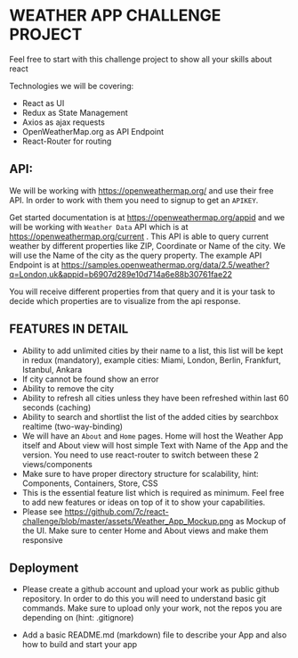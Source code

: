 # WEATHER APP CHALLENGE PROJECT

Feel free to start with this challenge project to show all your skills about react

Technologies we will be covering:
- React as UI
- Redux as State Management
- Axios as ajax requests
- OpenWeatherMap.org as API Endpoint
- React-Router for routing

## API:

We will be working with https://openweathermap.org/ and use their free API. In order to work with them you need to signup to get an `APIKEY`.

Get started documentation is at https://openweathermap.org/appid and we will be working with `Weather Data` API which is at https://openweathermap.org/current . This API is able to query current weather by different properties like ZIP, Coordinate or Name of the city. We will use the Name of the city as the query property. The example API Endpoint is at https://samples.openweathermap.org/data/2.5/weather?q=London,uk&appid=b6907d289e10d714a6e88b30761fae22 

You will receive different properties from that query and it is your task to decide which properties are to visualize from the api response. 


## FEATURES IN DETAIL
- Ability to add unlimited cities by their name to a list, this list will be kept in redux (mandatory), example cities: Miami, London, Berlin, Frankfurt, Istanbul, Ankara
- If city cannot be found show an error
- Ability to remove the city
- Ability to refresh all cities unless they have been refreshed within last 60 seconds (caching)
- Ability to search and shortlist the list of the added cities by searchbox realtime (two-way-binding)
- We will have an `About` and `Home` pages. Home will host the Weather App itself and About view will host simple Text with Name of the App and the version. You need to use react-router to switch between these 2 views/components
- Make sure to have proper directory structure for scalability, hint: Components, Containers, Store, CSS
- This is the essential feature list which is required as minimum. Feel free to add new features or ideas on top of it to show your capabilities.
- Please see https://github.com/7c/react-challenge/blob/master/assets/Weather_App_Mockup.png as Mockup of the UI. Make sure to center Home and About views and make them responsive

## Deployment

- Please create a github account and upload your work as public github repository. In order to do this you will need to understand basic git commands. Make sure to upload only your work, not the repos you are depending on (hint: .gitignore)

- Add a basic README.md (markdown) file to describe your App and also how to build and start your app

